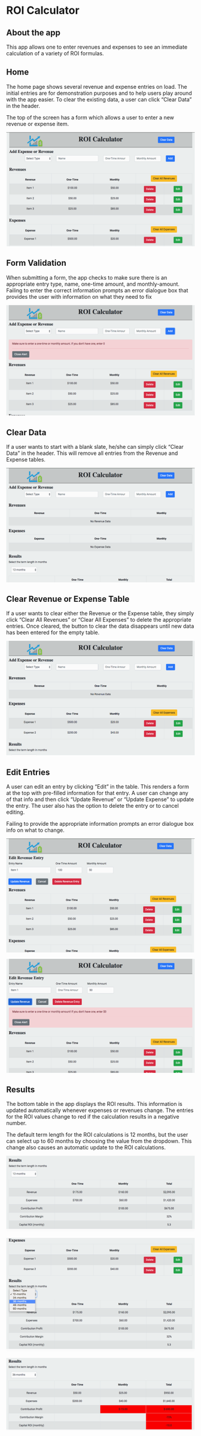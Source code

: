 # ROI Calculator

## About the app

This app allows one to enter revenues and expenses to see an immediate calculation of a variety of ROI formulas.


## Home

The home page shows several revenue and expense entries on load. The initial entries are for demonstration purposes and to help users play around with the app easier. To clear the existing data, a user can click “Clear Data” in the header.

The top of the screen has a form which allows a user to enter a new revenue or expense item.

![Example](screenshots/1.png)


## Form Validation

When submitting a form, the app checks to make sure there is an appropriate entry type, name, one-time amount, and monthly-amount. Failing to enter the correct information prompts an error dialogue box that provides the user with information on what they need to fix

![Example](screenshots/2errorval.png)


## Clear Data

If a user wants to start with a blank slate, he/she can simply click “Clear Data” in the header. This will remove all entries from the Revenue and Expense tables.

![Example](screenshots/3cleardata.png)


## Clear Revenue or Expense Table

If a user wants to clear either the Revenue or the Expense table, they simply click “Clear All Revenues” or “Clear All Expenses” to delete the appropriate entries. Once cleared, the button to clear the data disappears until new data has been entered for the empty table.

![Example](screenshots/4clearrevenues.png)


## Edit Entries

A user can edit an entry by clicking “Edit” in the table. This renders a form at the top with pre-filled information for that entry. A user can change any of that info and then click “Update Revenue” or “Update Expense” to update the entry. The user also has the option to delete the entry or to cancel editing.

Failing to provide the appropriate information prompts an error dialogue box info on what to change.

![Example](screenshots/5editrevenue.png)

![Example](screenshots/6editerrorval.png)


## Results

The bottom table in the app displays the ROI results. This information is updated automatically whenever expenses or revenues change. The entries for the ROI values change to red if the calculation results in a negative number.

The default term length for the ROI calculations is 12 months, but the user can select up to 60 months by choosing the value from the dropdown. This change also causes an automatic update to the ROI calculations.

![Example](screenshots/7results.png)

![Example](screenshots/8resultsterm.png)

![Example](screenshots/9resultsred.png)
